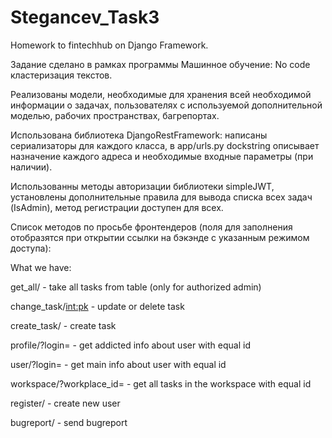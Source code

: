 # Stegancev_Task3
Homework to fintechhub on Django Framework.

Задание сделано в рамках программы Машинное обучение: No code кластеризация текстов.

Реализованы модели, необходимые для хранения всей необходимой информации о задачах, пользователях с используемой дополнительной моделью, рабочих пространствах, багрепортах.

Использована библиотека DjangoRestFramework: написаны сериализаторы для каждого класса, в app/urls.py dockstring описывает назначение каждого адреса и необходимые входные параметры (при наличии).

Использованны методы авторизации библиотеки simpleJWT, установлены дополнительные правила для вывода списка всех задач (IsAdmin), метод регистрации доступен для всех.

Список методов по просьбе фронтендеров (поля для заполнения отобразятся при открытии ссылки на бэкэнде с указанным режимом доступа):

What we have:

get_all/ - take all tasks from table (only for authorized admin)

change_task/<int:pk> - update or delete task

create_task/ - create task

profile/?login=<int> - get addicted info about user with equal id

user/?login=<int> - get main info about user with equal id

workspace/?workplace_id=<int>  - get all tasks in the workspace with equal id

register/ - create new user

bugreport/ - send bugreport

